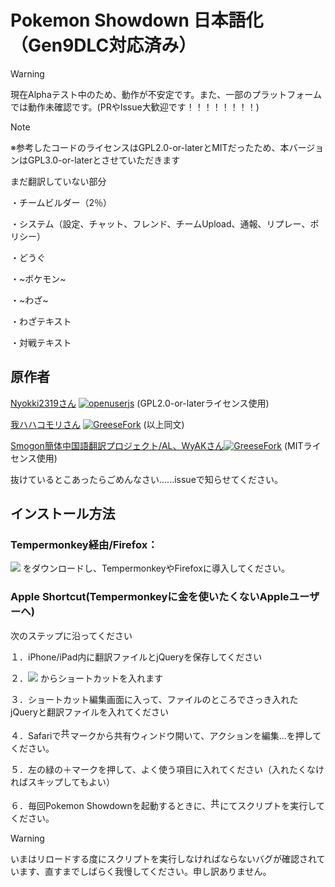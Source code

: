 # Pokemon Showdown 日本語化（Gen9DLC対応済み）

> [!WARNING]
> 現在Alphaテスト中のため、動作が不安定です。また、一部のプラットフォームでは動作未確認です。(PRやIssue大歓迎です！！！！！！！！)
> 

> [!NOTE]
> ※参考したコードのライセンスはGPL2.0-or-laterとMITだったため、本バージョンはGPL3.0-or-laterとさせていただきます
>
> まだ翻訳していない部分
>
> ・チームビルダー（2％）
>
> ・システム（設定、チャット、フレンド、チームUpload、通報、リプレー、ポリシー）
>
> ・どうぐ
>
> ・~ポケモン~
>
> ・~わざ~
>
> ・わざテキスト
>
> ・対戦テキスト

## 原作者

[Nyokki2319さん](https://nyokki2319.hatenablog.com/entry/2017/11/01/233117)   <a href="https://openuserjs.org/scripts/nyokki/SD_JP_translation"><img src="https://img.shields.io/badge/openuserjs-Gen8-blue" alt="openuserjs" /></a>
(GPL2.0-or-laterライセンス使用)

[我ハハコモリさん](https://warehaha.hatenablog.com/entry/script/psja) <a href="https://greasyfork.org/ja/scripts/374779-showdown-%E6%97%A5%E6%9C%AC%E8%AA%9E%E5%8C%96%E3%82%B9%E3%82%AF%E3%83%AA%E3%83%97%E3%83%88"><img src="https://img.shields.io/badge/GreeseFork-Gen7-red" alt="GreeseFork" /></a>
(以上同文)

[Smogon簡体中国語翻訳プロジェクト/AL、WyAKさん](https://www.smogon.com/forums/threads/3748292/#post-10213287)<a href="https://greasyfork.org/zh-CN/scripts/432623-pschina-server-translation-sv"><img src="https://img.shields.io/badge/GreeseFork-Gen9zhCN-red" alt="GreeseFork" /></a>
(MITライセンス使用)


抜けているとこあったらごめんなさい......issueで知らせてください。

## インストール方法

### Tempermonkey経由/Firefox：

<a href="https://github.com/miruku-39percent/Pokemon-Showdown-Japanese-Pack/blob/main/Showdown_Japanese_for_PCbrowser.js"><img src="https://img.shields.io/badge/9.0.5alpha-こちら-green"/></a>
をダウンロードし、TempermonkeyやFirefoxに導入してください。

### Apple Shortcut(Tempermonkeyに金を使いたくないAppleユーザーへ)

次のステップに沿ってください

１．iPhone/iPad内に翻訳ファイルとjQueryを保存してください

２．<a href="https://www.icloud.com/shortcuts/e5f6d19fd57c47a8b5494bf19f18a783"><img src="https://img.shields.io/badge/ここ-green"/></a>
からショートカットを入れます

３．ショートカット編集画面に入って、ファイルのところでさっき入れたjQueryと翻訳ファイルを入れてください

４．Safariで<img src="https://help.apple.com/assets/67EAFA00341984D9AE00EC98/67EAFA0586243791BA0154F5/ja_JP/748a151e2276ad5df4d03ec8d4506bf7.png" alt="共有ボタン" height="20" width="15" originalimagename="GlobalArt/IL_Share.png">マークから共有ウィンドウ開いて、アクションを編集...を押してください。

５．左の緑の＋マークを押して、よく使う項目に入れてください（入れたくなければスキップしてもよい）

６．毎回Pokemon Showdownを起動するときに、<img src="https://help.apple.com/assets/67EAFA00341984D9AE00EC98/67EAFA0586243791BA0154F5/ja_JP/748a151e2276ad5df4d03ec8d4506bf7.png" alt="共有ボタン" height="20" width="15" originalimagename="GlobalArt/IL_Share.png">にてスクリプトを実行してください。
> [!WARNING]
> いまはリロードする度にスクリプトを実行しなければならないバグが確認されています、直すまでしばらく我慢してください。申し訳ありません。
